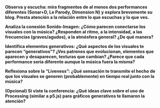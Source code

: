 **Observa y escucha: mira fragmentos de al menos dos performances diferentes (Sonar+D, Le Parody, Dimension N) y explora brevemente su blog. Presta atención a la relación entre lo que escuchas y lo que ves.**


**Analiza la conexión Sonido-Imagen: ¿Cómo parecen conectarse los visuales con la música? ¿Responden al ritmo, a la intensidad, a las frecuencias (graves/agudos), a la atmósfera general? ¿De qué manera?**


**Identifica elementos generativos: ¿Qué aspectos de los visuales te parecen “generativos”? ¿Ves patrones que evolucionan, elementos que aparecen y desaparecen, texturas que cambian? ¿Parece que cada performance sería diferente aunque la música fuera la misma?**


**Reflexiona sobre la “Liveness”: ¿Qué sensación te transmite el hecho de que los visuales se generen (probablemente) en tiempo real junto con la música?**


**(Opcional) Si viste la conferencia: ¿Qué ideas clave sobre el uso de Processing (similar a p5.js) para gráficos generativos te llamaron la atención?**
